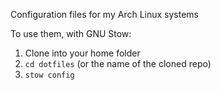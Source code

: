 Configuration files for my Arch Linux systems 

To use them, with GNU Stow:
1. Clone into your home folder
2. `cd dotfiles` (or the name of the cloned repo)
3. `stow config`
